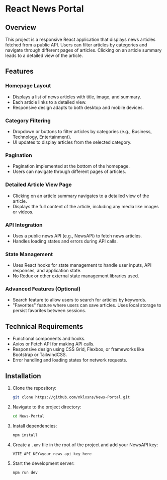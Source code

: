 # React News Portal

## Overview

This project is a responsive React application that displays news articles fetched from a public API. Users can filter articles by categories and navigate through different pages of articles. Clicking on an article summary leads to a detailed view of the article. 

## Features

### Homepage Layout

- Displays a list of news articles with title, image, and summary.
- Each article links to a detailed view.
- Responsive design adapts to both desktop and mobile devices.

### Category Filtering

- Dropdown or buttons to filter articles by categories (e.g., Business, Technology, Entertainment).
- UI updates to display articles from the selected category.

### Pagination

- Pagination implemented at the bottom of the homepage.
- Users can navigate through different pages of articles.

### Detailed Article View Page

- Clicking on an article summary navigates to a detailed view of the article.
- Displays the full content of the article, including any media like images or videos.

### API Integration

- Uses a public news API (e.g., NewsAPI) to fetch news articles.
- Handles loading states and errors during API calls.

### State Management

- Uses React hooks for state management to handle user inputs, API responses, and application state.
- No Redux or other external state management libraries used.

### Advanced Features (Optional)

- Search feature to allow users to search for articles by keywords.
- "Favorites" feature where users can save articles. Uses local storage to persist favorites between sessions.

## Technical Requirements

- Functional components and hooks.
- Axios or Fetch API for making API calls.
- Responsive design using CSS Grid, Flexbox, or frameworks like Bootstrap or TailwindCSS.
- Error handling and loading states for network requests.

## Installation

1. Clone the repository:
    ```bash
    git clone https://github.com/nklxsns/News-Portal.git
    ```
2. Navigate to the project directory:
    ```bash
    cd News-Portal
    ```
3. Install dependencies:
    ```bash
    npm install
    ```
4. Create a `.env` file in the root of the project and add your NewsAPI key:
    ```env
    VITE_API_KEY=your_news_api_key_here
    ```
5. Start the development server:
    ```bash
    npm run dev
    ```
